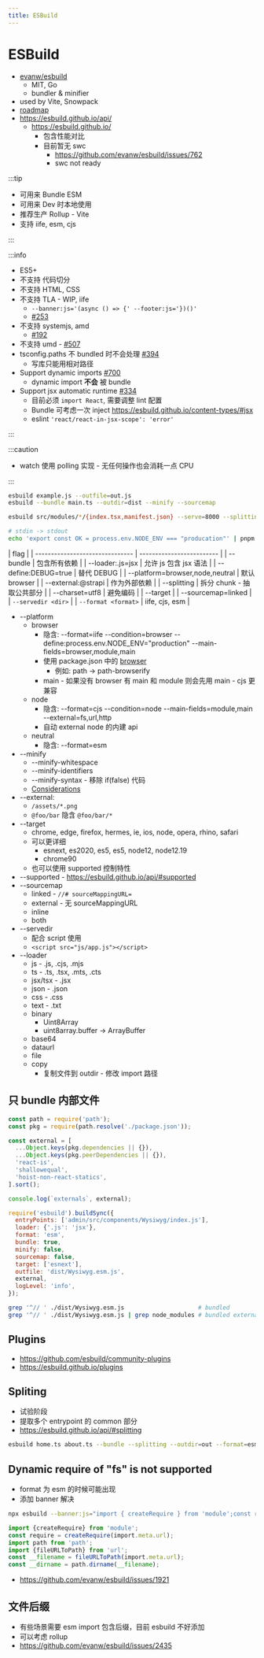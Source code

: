```yaml
---
title: ESBuild
---
```


# ESBuild

- [evanw/esbuild](https://github.com/evanw/esbuild)
  - MIT, Go
  - bundler & minifier
- used by Vite, Snowpack
- [roadmap](https://esbuild.github.io/faq/#upcoming-roadmap)
- https://esbuild.github.io/api/
  - https://esbuild.github.io/
    - 包含性能对比
    - 目前暂无 swc
      - https://github.com/evanw/esbuild/issues/762
      - swc not ready

:::tip

- 可用来 Bundle ESM
- 可用来 Dev 时本地使用
- 推荐生产 Rollup - Vite
- 支持 iife, esm, cjs

:::

:::info

- ES5+
- 不支持 代码切分
- 不支持 HTML, CSS
- 不支持 TLA - WIP, iife
  - `--banner:js='(async () => {' --footer:js='})()'`
  - [#253](https://github.com/evanw/esbuild/issues/253)
- 不支持 systemjs, amd
  - [#192](https://github.com/evanw/esbuild/issues/192)
- 不支持 umd - [#507](https://github.com/evanw/esbuild/issues/507)
- tsconfig.paths 不 bundled 时不会处理 [#394](https://github.com/evanw/esbuild/issues/394)
  - 写库只能用相对路径
- Support dynamic imports [#700](https://github.com/evanw/esbuild/issues/700)
  - dynamic import **不会** 被 bundle
- Support jsx automatic runtime [#334](https://github.com/evanw/esbuild/issues/334)
  - 目前必须 `import React`, 需要调整 lint 配置
  - Bundle 可考虑一次 inject https://esbuild.github.io/content-types/#jsx
  - eslint `'react/react-in-jsx-scope': 'error'`

:::

:::caution

- watch 使用 polling 实现 - 无任何操作也会消耗一点 CPU

:::

```bash
esbuild example.js --outfile=out.js
esbuild --bundle main.ts --outdir=dist --minify --sourcemap

esbuild src/modules/*/{index.tsx,manifest.json} --serve=8000 --splitting --outdir=out --format=esm --bundle --charset=utf8 --target=chrome90 --sourcemap --minify

# stdin -> stdout
echo 'export const OK = process.env.NODE_ENV === "producation"' | pnpm exec esbuild --format=esm
```

| flag                            |
| ------------------------------- | ------------------------- |
| --bundle                        | 包含所有依赖              |
| --loader:.js=jsx                | 允许 js 包含 jsx 语法     |
| --define:DEBUG=true             | 替代 DEBUG                |
| --platform=browser,node,neutral | 默认 browser              |
| --external:@strapi              | 作为外部依赖              |
| --splitting                     | 拆分 chunk - 抽取公共部分 |
| --charset=utf8                  | 避免编码                  |
| --target                        |
| --sourcemap=linked              |
| `--servedir <dir>`              |
| `--format <format>`             | iife, cjs, esm            |

- --platform
  - browser
    - 隐含: --format=iife --condition=browser --define:process.env.NODE_ENV="production" --main-fields=browser,module,main
    - 使用 package.json 中的 [browser](https://gist.github.com/defunctzombie/4339901/49493836fb873ddaa4b8a7aa0ef2352119f69211)
      - 例如: path -> path-browserify
    - main - 如果没有 browser 有 main 和 module 则会先用 main - cjs 更兼容
  - node
    - 隐含: --format=cjs --condition=node --main-fields=module,main --external=fs,url,http
    - 自动 external node 的内建 api
  - neutral
    - 隐含: --format=esm
- --minify
  - --minify-whitespace
  - --minify-identifiers
  - --minify-syntax - 移除 if(false) 代码
  - [Considerations](https://esbuild.github.io/api/#minify-considerations)
- --external:
  - `/assets/*.png`
  - `@foo/bar` 隐含 `@foo/bar/*`
- --target
  - chrome, edge, firefox, hermes, ie, ios, node, opera, rhino, safari
  - 可以更详细
    - esnext, es2020, es5, es5, node12, node12.19
    - chrome90
  - 也可以使用 supported 控制特性
- --supported - https://esbuild.github.io/api/#supported
- --sourcemap
  - linked - `//# sourceMappingURL=`
  - external - 无 sourceMappingURL
  - inline
  - both
- --servedir
  - 配合 script 使用
  - `<script src="js/app.js"></script>`
- --loader
  - js - .js, .cjs, .mjs
  - ts - .ts, .tsx, .mts, .cts
  - jsx/tsx - .jsx
  - json - .json
  - css - .css
  - text - .txt
  - binary
    - Uint8Array
    - uint8array.buffer -> ArrayBuffer
  - base64
  - dataurl
  - file
  - copy
    - 复制文件到 outdir - 修改 import 路径

## 只 bundle 内部文件

```js title="build.cjs"
const path = require('path');
const pkg = require(path.resolve('./package.json'));

const external = [
  ...Object.keys(pkg.dependencies || {}),
  ...Object.keys(pkg.peerDependencies || {}),
  'react-is',
  'shallowequal',
  'hoist-non-react-statics',
].sort();

console.log(`externals`, external);

require('esbuild').buildSync({
  entryPoints: ['admin/src/components/Wysiwyg/index.js'],
  loader: {'.js': 'jsx'},
  format: 'esm',
  bundle: true,
  minify: false,
  sourcemap: false,
  target: ['esnext'],
  outfile: 'dist/Wysiwyg.esm.js',
  external,
  logLevel: 'info',
});
```

```bash
grep '^// ' ./dist/Wysiwyg.esm.js                     # bundled
grep '^// ' ./dist/Wysiwyg.esm.js | grep node_modules # bundled externals
```

## Plugins

- https://github.com/esbuild/community-plugins
- https://esbuild.github.io/plugins

## Spliting

- 试验阶段
- 提取多个 entrypoint 的 common 部分
- https://esbuild.github.io/api/#splitting

```bash
esbuild home.ts about.ts --bundle --splitting --outdir=out --format=esm
```

## Dynamic require of "fs" is not supported

- format 为 esm 的时候可能出现
- 添加 banner 解决

```bash
npx esbuild --banner:js="import { createRequire } from 'module';const require = createRequire(import.meta.url);import path from 'path';import { fileURLToPath } from 'url';const __filename = fileURLToPath(import.meta.url);const __dirname = path.dirname(__filename);"
```

```ts
import {createRequire} from 'module';
const require = createRequire(import.meta.url);
import path from 'path';
import {fileURLToPath} from 'url';
const __filename = fileURLToPath(import.meta.url);
const __dirname = path.dirname(__filename);
```

- https://github.com/evanw/esbuild/issues/1921

## 文件后缀

- 有些场景需要 esm import 包含后缀，目前 esbuild 不好添加
- 可以考虑 rollup
- https://github.com/evanw/esbuild/issues/2435
